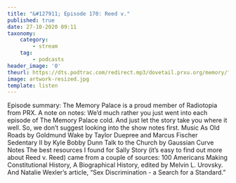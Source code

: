```yaml
---
title: "&#127911; Episode 170: Reed v."
published: true
date: 27-10-2020 09:11
taxonomy:
    category:
        - stream
    tag:
        - podcasts
header_image: '0'
theurl: https://dts.podtrac.com/redirect.mp3/dovetail.prxu.org/memory/f7d4a21f-2eed-4325-b543-9b4dd45df5cf/thememorypalace.mp3
image: artwork-resized.jpg
template: listen
--- 
```

Episode summary: The Memory Palace is a proud member of Radiotopia from PRX. A note on notes: We’d much rather you just went into each episode of The Memory Palace cold. And just let the story take you where it well. So, we don’t suggest looking into the show notes first. Music As Old Roads by Goldmund Wake by Taylor Duepree and Marcus Fischer Sedentary II by Kyle Bobby Dunn Talk to the Church by Gaussian Curve Notes The best resources I found for Sally Story (it’s easy to find out more about Reed v. Reed) came from a couple of sources: 100 Americans Making Constitutional History, A Biographical History, edited by Melvin L. Urovsky. And Natalie Wexler’s article, “Sex Discrimination - a Search for a Standard.”
